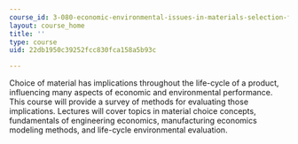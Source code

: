 ```yaml
---
course_id: 3-080-economic-environmental-issues-in-materials-selection-fall-2005
layout: course_home
title: ''
type: course
uid: 22db1950c39252fcc830fca158a5b93c

---
```

Choice of material has implications throughout the life-cycle of a product, influencing many aspects of economic and environmental performance. This course will provide a survey of methods for evaluating those implications. Lectures will cover topics in material choice concepts, fundamentals of engineering economics, manufacturing economics modeling methods, and life-cycle environmental evaluation.
